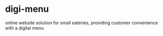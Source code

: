 # digi-menu
online website solution for small eateries, providing customer convenience with a digital menu
